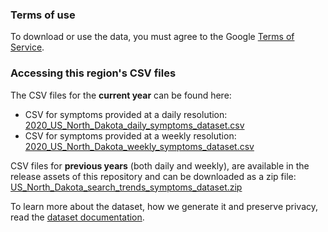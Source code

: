 ### Terms of use
To download or use the data, you must agree to the Google [Terms of Service](https://policies.google.com/terms).

### Accessing this region's CSV files
The CSV files for the **current year** can be found here:
- CSV for symptoms provided at a daily resolution: [2020_US_North_Dakota_daily_symptoms_dataset.csv](2020_US_North_Dakota_daily_symptoms_dataset.csv)
- CSV for symptoms provided at a weekly resolution: [2020_US_North_Dakota_weekly_symptoms_dataset.csv](2020_US_North_Dakota_weekly_symptoms_dataset.csv)

CSV files for **previous years** (both daily and weekly), are available in the release assets of this repository and can be downloaded as a zip file: [US_North_Dakota_search_trends_symptoms_dataset.zip](https://github.com/google-research/open-covid-19-data/releases/download/v0.0.2/US_North_Dakota_search_trends_symptoms_dataset.zip)

To learn more about the dataset, how we generate it and preserve privacy, read the [dataset documentation](../../../../README.md).
